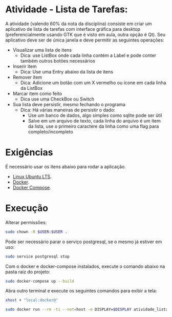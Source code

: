 # Atividade - Lista de Tarefas:
A atividade (valendo 60% da nota da disciplina) consiste em criar um aplicativo de lista de tarefas com interface gráfica para desktop (preferencialmente usando GTK que é visto em aula, outra opção é Qt). Seu aplicativo deve ser de única janela e deve permitir as seguintes operações:

- Visualizar uma lista de itens
    - Dica: use ListBox onde cada linha contém a Label e pode conter também outros botões necessários
- Inserir item
    - Dica: Use uma Entry abaixo da lista de itens
- Remover item
    - Dica: Adicione um botão com um X vermelho ou ícone em cada linha da ListBox
- Marcar item como feito
    - Dica use uma CheckBox ou Switch
- Sua lista deve persistir, mesmo fechando o programa
    - Dica: Há várias maneiras de persistir o dado:
        - Use um banco de dados, algo simples como sqlite pode ser útil
        - Salve em um arquivo de texto, cada linha do arquivo é um item da lista, use o primeiro caractere da linha como uma flag para completo/incompleto

# Exigências

É necessário usar os itens abaixo para rodar a aplicação.

- [Linux Ubuntu LTS](https://ubuntu.com/download/desktop).
- [Docker](https://docs.docker.com/engine/installation/).
- [Docker Compose](https://docs.docker.com/compose/).

# Execução

Alterar permissões:
```sh
sudo chown -R $USER:$USER .
```

Pode ser necessário parar o serviço postgresql, se o mesmo já estiver em uso:
```sh
sudo service postgresql stop
```

Com o docker e docker-compose instalados, execute o comando abaixo na pasta raiz do projeto:
```sh
sudo docker-compose up --build
```

Abra outro terminal e execute os seguintes comandos para exibir a tela:
```sh
xhost + "local:docker@"
```
```sh
sudo docker run --rm -ti --net=host -e DISPLAY=$DISPLAY atividade_lista_de_tarefas_app
```

